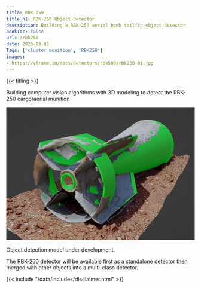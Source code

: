 ```yaml
---
title: RBK-250
title_h1: RBK-250 Object Detector
description: Building a RBK-250 aerial bomb tailfin object detector
bookToc: false
url: /rbk250
date: 2023-03-01
Tags: ['cluster munition', 'RBK250']
images:
- https://vframe.io/docs/detectors/rbk500/rbk250-01.jpg
---
```


{{< titling >}}


Building computer vision algorithms with 3D modeling to detect the RBK-250 cargo/aerial munition

![RBK-250 partial photogrammetry reconstruction baesd on video provided by Mnemonic.org 2022](images/vframe_rbk250_01.png#watermark)

Object detection model under development.

The RBK-250 detector will be available first as a standalone detector then merged with other objects into a multi-class detector.

{{< include "/data/includes/disclaimer.html" >}}

